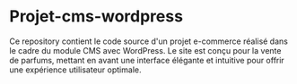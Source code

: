 # Projet-cms-wordpress
Ce repository contient le code source d'un projet e-commerce réalisé dans le cadre du module CMS avec WordPress. Le site est conçu pour la vente de parfums, mettant en avant une interface élégante et intuitive pour offrir une expérience utilisateur optimale.
